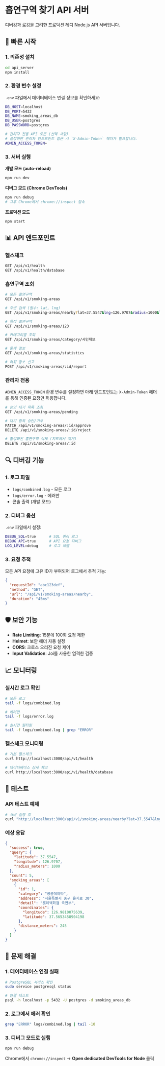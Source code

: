 # 흡연구역 찾기 API 서버

디버깅과 로깅을 고려한 프로덕션 레디 Node.js API 서버입니다.

## 🚀 빠른 시작

### 1. 의존성 설치
```bash
cd api_server
npm install
```

### 2. 환경 변수 설정
`.env` 파일에서 데이터베이스 연결 정보를 확인하세요:
```bash
DB_HOST=localhost
DB_PORT=5432
DB_NAME=smoking_areas_db
DB_USER=postgres
DB_PASSWORD=postgres

# 관리자 전용 API 토큰 (선택 사항)
# 설정하면 관리자 엔드포인트 접근 시 `X-Admin-Token` 헤더가 필요합니다.
ADMIN_ACCESS_TOKEN=
```

### 3. 서버 실행

**개발 모드 (auto-reload)**
```bash
npm run dev
```

**디버그 모드 (Chrome DevTools)**
```bash
npm run debug
# 그후 Chrome에서 chrome://inspect 접속
```

**프로덕션 모드**
```bash
npm start
```

## 📊 API 엔드포인트

### 헬스체크
```bash
GET /api/v1/health
GET /api/v1/health/database
```

### 흡연구역 조회
```bash
# 모든 흡연구역
GET /api/v1/smoking-areas

# 주변 검색 (필수: lat, lng)
GET /api/v1/smoking-areas/nearby?lat=37.5547&lng=126.9707&radius=1000&limit=10

# 특정 흡연구역
GET /api/v1/smoking-areas/123

# 카테고리별 조회
GET /api/v1/smoking-areas/category/시민제보

# 통계 정보
GET /api/v1/smoking-areas/statistics

# 허위 장소 신고
POST /api/v1/smoking-areas/:id/report
```

### 관리자 전용

`ADMIN_ACCESS_TOKEN` 환경 변수를 설정하면 아래 엔드포인트는 `X-Admin-Token`
헤더를 통해 인증된 요청만 허용합니다.

```bash
# 승인 대기 목록 조회
GET /api/v1/smoking-areas/pending

# 대기 항목 승인/거부
PATCH /api/v1/smoking-areas/:id/approve
DELETE /api/v1/smoking-areas/:id/reject

# 활성화된 흡연구역 삭제 (지도에서 제거)
DELETE /api/v1/smoking-areas/:id
```

## 🔍 디버깅 기능

### 1. 로그 파일
- `logs/combined.log` - 모든 로그
- `logs/error.log` - 에러만
- 콘솔 출력 (개발 모드)

### 2. 디버그 옵션
`.env` 파일에서 설정:
```bash
DEBUG_SQL=true      # SQL 쿼리 로그
DEBUG_API=true      # API 요청 디버그
LOG_LEVEL=debug     # 로그 레벨
```

### 3. 요청 추적
모든 API 요청에 고유 ID가 부여되어 로그에서 추적 가능:
```json
{
  "requestId": "abc123def",
  "method": "GET",
  "url": "/api/v1/smoking-areas/nearby",
  "duration": "45ms"
}
```

## 🛡️ 보안 기능

- **Rate Limiting**: 15분에 100회 요청 제한
- **Helmet**: 보안 헤더 자동 설정
- **CORS**: 크로스 오리진 요청 제어
- **Input Validation**: Joi를 사용한 엄격한 검증

## 📈 모니터링

### 실시간 로그 확인
```bash
# 모든 로그
tail -f logs/combined.log

# 에러만
tail -f logs/error.log

# 실시간 필터링
tail -f logs/combined.log | grep "ERROR"
```

### 헬스체크 모니터링
```bash
# 기본 헬스체크
curl http://localhost:3000/api/v1/health

# 데이터베이스 상세 체크
curl http://localhost:3000/api/v1/health/database
```

## 🧪 테스트

### API 테스트 예제
```bash
# 서버 실행 후
curl "http://localhost:3000/api/v1/smoking-areas/nearby?lat=37.5547&lng=126.9707&radius=1000"
```

### 예상 응답
```json
{
  "success": true,
  "query": {
    "latitude": 37.5547,
    "longitude": 126.9707,
    "radius_meters": 1000
  },
  "count": 5,
  "smoking_areas": [
    {
      "id": 1,
      "category": "공공데이타",
      "address": "서울특별시 중구 을지로 30",
      "detail": "롯데백화점 측면부",
      "coordinates": {
        "longitude": 126.9810075639,
        "latitude": 37.5653458904198
      },
      "distance_meters": 245
    }
  ]
}
```

## 🚨 문제 해결

### 1. 데이터베이스 연결 실패
```bash
# PostgreSQL 서비스 확인
sudo service postgresql status

# 연결 테스트
psql -h localhost -p 5432 -U postgres -d smoking_areas_db
```

### 2. 로그에서 에러 확인
```bash
grep "ERROR" logs/combined.log | tail -10
```

### 3. 디버그 모드로 실행
```bash
npm run debug
```
Chrome에서 `chrome://inspect` → **Open dedicated DevTools for Node** 클릭
